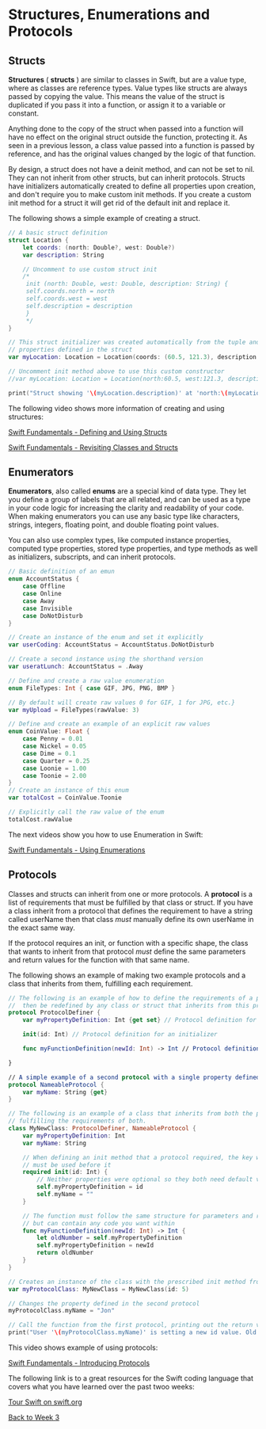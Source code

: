 # Structures, Enumerations and Protocols

## Structs

**Structures** ( **structs** ) are similar to classes in Swift, but are a value type, where as classes are reference types.  Value types like structs are always passed by copying the value.  This means the value of the struct is duplicated if you pass it into a function, or assign it to a variable or constant.

Anything done to the copy of the struct when passed into a function will have no effect on the original struct outside the function, protecting it.  As seen in a previous lesson, a class value passed into a function is passed by reference, and has the original values changed by the logic of that function.

By design, a struct does not have a deinit method, and can not be set to nil.  They can not inherit from other structs, but can inherit protocols.  Structs have initializers automatically created to define all properties upon creation, and don't require you to make custom init methods.  If you create a custom init method for a struct it will get rid of the default init and replace it.

The following shows a simple example of creating a struct.

```swift
// A basic struct definition
struct Location {
    let coords: (north: Double?, west: Double?)
    var description: String

    // Uncomment to use custom struct init
    /*
     init (north: Double, west: Double, description: String) {
     self.coords.north = north
     self.coords.west = west
     self.description = description
     }
     */
}

// This struct initializer was created automatically from the tuple and string
// properties defined in the struct
var myLocation: Location = Location(coords: (60.5, 121.3), description:"Time to fish?")

// Uncomment init method above to use this custom constructor
//var myLocation: Location = Location(north:60.5, west:121.3, description:"A cool location")

print("Struct showing '\(myLocation.description)' at 'north:\(myLocation.coords.north!) , west:\(myLocation.coords.west!)' ")
```

The following video shows more information of creating and using structures:
<!-- [Swift 5 Essential Training - Basic Structs <Badge text="Lynda"/>](https://www.linkedin.com/learning/swift-5-essential-training/basic-swift-structs?u=2199673) -->

[Swift Fundamentals - Defining and Using Structs <Badge text="Pluralsight"/>](https://app.pluralsight.com/course-player?clipId=d3aaa70d-81e8-413a-8d6c-b0562a79684a)

[Swift Fundamentals - Revisiting Classes and Structs <Badge text="Pluralsight"/>](https://app.pluralsight.com/course-player?clipId=bbafbe3e-831d-4f0e-88d1-7f2d3235755e)

## Enumerators

**Enumerators**, also called **enums** are a special kind of data type. They let you define a group of labels that are all related, and can be used as a type in your code logic for increasing the clarity and readability of your code.  When making enumerators you can use any basic type like characters, strings, integers, floating point, and double floating point values.  

You can also use complex types, like computed instance properties, computed type properties, stored type properties, and type methods as well as initializers, subscripts, and can inherit protocols.

```swift
// Basic definition of an emun
enum AccountStatus {
    case Offline
    case Online
    case Away
    case Invisible
    case DoNotDisturb
}

// Create an instance of the enum and set it explicitly
var userCoding: AccountStatus = AccountStatus.DoNotDisturb

// Create a second instance using the shorthand version
var useratLunch: AccountStatus = .Away

// Define and create a raw value enumeration
enum FileTypes: Int { case GIF, JPG, PNG, BMP }

// By default will create raw values 0 for GIF, 1 for JPG, etc.}
var myUpload = FileTypes(rawValue: 3)

// Define and create an example of an explicit raw values
enum CoinValue: Float {
    case Penny = 0.01
    case Nickel = 0.05
    case Dime = 0.1
    case Quarter = 0.25
    case Loonie = 1.00
    case Toonie = 2.00
}
// Create an instance of this enum
var totalCost = CoinValue.Toonie

// Explicitly call the raw value of the enum
totalCost.rawValue
```

The next videos show you how to use Enumeration in Swift:
<!-- [Swift 5 Essential Training - Swift Enumerations <Badge text="Lynda"/>](https://www.linkedin.com/learning/swift-5-essential-training/swift-enumerations?u=2199673) -->

[Swift Fundamentals - Using Enumerations <Badge text="Pluralsight"/>](https://app.pluralsight.com/course-player?clipId=c56e267b-5cbc-4571-bd5c-2b53bb14fa4e)

## Protocols

Classes and structs can inherit from one or more protocols.  A **protocol** is a list of requirements that must be fulfilled by that class or struct.  If you have a class inherit from a protocol that defines the requirement to have a string called userName then that class *must* manually define its own userName in the exact same way.

If the protocol requires an init, or function with a specific shape, the class that wants to inherit from that protocol *must* define the same parameters and return values for the function with that same name.

The following shows an example of making two example protocols and a class that inherits from them, fulfilling each requirement.

```swift
// The following is an example of how to define the requirements of a protocol that must
//  then be redefined by any class or struct that inherits from this protocol.
protocol ProtocolDefiner {
    var myPropertyDefinition: Int {get set} // Protocol definition for a property

    init(id: Int) // Protocol definition for an initializer

    func myFunctionDefinition(newId: Int) -> Int // Protocol definition for an initializer

}

// A simple example of a second protocol with a single property defined
protocol NameableProtocol {
    var myName: String {get}
}

// The following is an example of a class that inherits from both the protocols above 
// fulfilling the requirements of both.
class MyNewClass: ProtocolDefiner, NameableProtocol {
    var myPropertyDefinition: Int
    var myName: String

    // When defining an init method that a protocol required, the key word 'required'
    // must be used before it
    required init(id: Int) {
        // Neither properties were optional so they both need default values
        self.myPropertyDefinition = id
        self.myName = ""
    }

    // The function must follow the same structure for parameters and return value,
    // but can contain any code you want within
    func myFunctionDefinition(newId: Int) -> Int {
        let oldNumber = self.myPropertyDefinition
        self.myPropertyDefinition = newId
        return oldNumber
    }
}

// Creates an instance of the class with the prescribed init method from the first protocol.
var myProtocolClass: MyNewClass = MyNewClass(id: 5)

// Changes the property defined in the second protocol
myProtocolClass.myName = "Jon"

// Call the function from the first protocol, printing out the return value
print("User '\(myProtocolClass.myName)' is setting a new id value. Old value was \(myProtocolClass.myFunctionDefinition(newId: 35))")
```

This video shows example of using protocols:
<!-- [Swift 5 Essential Training - Introducing Protocols <Badge text="Lynda"/>](https://www.linkedin.com/learning/swift-5-essential-training/introducing-protocols?u=2199673) -->

[Swift Fundamentals - Introducing Protocols <Badge text="Pluralsight"/>](https://app.pluralsight.com/course-player?clipId=095103af-48f6-455e-92e3-161c462b9bb5)

The following link is to a great resources for the Swift coding language that covers what you have learned over the past twoo weeks:

[Tour Swift on swift.org](https://docs.swift.org/swift-book/GuidedTour/GuidedTour.html)

[Back to Week 3](./index.md#during-class)